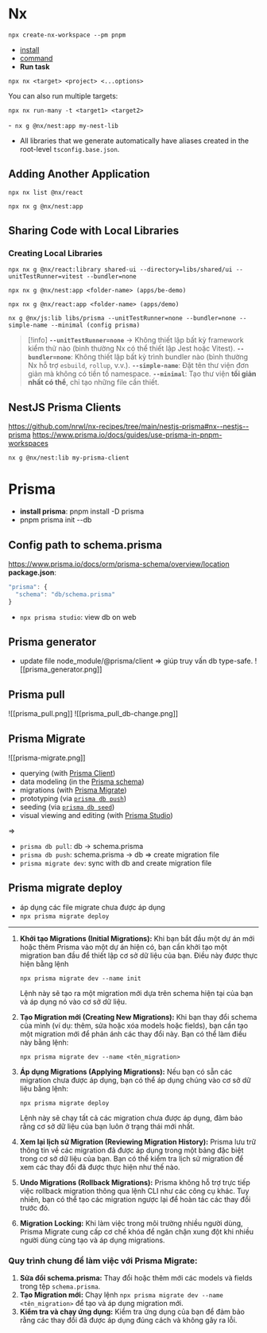 # Nx
```react= 
npx create-nx-workspace --pm pnpm
```
- [install](https://nx.dev/getting-started/installation)
- [command](https://nx.dev/nx-api/nx/executors/run-commands)
- **Run task**
```
npx nx <target> <project> <...options>
```
You can also run multiple targets:
```
npx nx run-many -t <target1> <target2>
```

-` nx g @nx/nest:app my-nest-lib`
- All libraries that we generate automatically have aliases created in the root-level `tsconfig.base.json`.
## Adding Another Application
```npm
npx nx list @nx/react
```

```shell
npx nx g @nx/nest:app 
```
## Sharing Code with Local Libraries
### Creating Local Libraries
```shell
npx nx g @nx/react:library shared-ui --directory=libs/shared/ui --unitTestRunner=vitest --bundler=none
```

```shell
npx nx g @nx/nest:app <folder-name> (apps/be-demo)

npx nx g @nx/react:app <folder-name> (apps/demo)

nx g @nx/js:lib libs/prisma --unitTestRunner=none --bundler=none --simple-name --minimal (config prisma)
```
>[!info]
>**`--unitTestRunner=none`**  → Không thiết lập bất kỳ framework kiểm thử nào (bình thường Nx có thể thiết lập Jest hoặc Vitest).
> **`--bundler=none`**:  Không thiết lập bất kỳ trình bundler nào (bình thường Nx hỗ trợ `esbuild`, `rollup`, v.v.).
>**`--simple-name`**: Đặt tên thư viện đơn giản mà không có tiền tố namespace.
>**`--minimal`**: Tạo thư viện **tối giản nhất có thể**, chỉ tạo những file cần thiết.

## NestJS Prisma Clients
https://github.com/nrwl/nx-recipes/tree/main/nestjs-prisma#nx--nestjs--prisma
https://www.prisma.io/docs/guides/use-prisma-in-pnpm-workspaces
```
nx g @nx/nest:lib my-prisma-client
```
# Prisma
- **install prisma**: pnpm install -D prisma
- pnpm prisma init --db
## Config path to schema.prisma
https://www.prisma.io/docs/orm/prisma-schema/overview/location
**package.json**: 
```javascript
"prisma": {
  "schema": "db/schema.prisma"
}
```
- `npx prisma studio`: view db on web
## Prisma generator
- update file node_module/@prisma/client  => giúp truy vấn db type-safe.
![[prisma_generator.png]]
## Prisma pull
![[prisma_pull.png]]
![[prisma_pull_db-change.png]]
## Prisma Migrate

![[prisma-migrate.png]]

- querying (with [Prisma Client](https://www.prisma.io/docs/orm/prisma-client))
- data modeling (in the [Prisma schema](https://www.prisma.io/docs/orm/prisma-schema))
- migrations (with [Prisma Migrate](https://www.prisma.io/docs/orm/prisma-migrate))
- prototyping (via [`prisma db push`](https://www.prisma.io/docs/orm/reference/prisma-cli-reference#db-push))
- seeding (via [`prisma db seed`](https://www.prisma.io/docs/orm/reference/prisma-cli-reference#db-seed))
- visual viewing and editing (with [Prisma Studio](https://www.prisma.io/studio))



=> 
- `prisma db pull`: db -> schema.prisma
- `prisma db push`: schema.prisma -> db => create migration file
- `prisma migrate dev`: sync with db and create migration file

## Prisma migrate deploy
- áp dụng các file migrate chưa được áp dụng
- `npx prisma migrate deploy`
---

1. **Khởi tạo Migrations (Initial Migrations):** Khi bạn bắt đầu một dự án mới hoặc thêm Prisma vào một dự án hiện có, bạn cần khởi tạo một migration ban đầu để thiết lập cơ sở dữ liệu của bạn. Điều này được thực hiện bằng lệnh
    
    `npx prisma migrate dev --name init`
    
    Lệnh này sẽ tạo ra một migration mới dựa trên schema hiện tại của bạn và áp dụng nó vào cơ sở dữ liệu.
    
2. **Tạo Migration mới (Creating New Migrations):** Khi bạn thay đổi schema của mình (ví dụ: thêm, sửa hoặc xóa models hoặc fields), bạn cần tạo một migration mới để phản ánh các thay đổi này. Bạn có thể làm điều này bằng lệnh:

    
    `npx prisma migrate dev --name <tên_migration>`
    
    
3. **Áp dụng Migrations (Applying Migrations):** Nếu bạn có sẵn các migration chưa được áp dụng, bạn có thể áp dụng chúng vào cơ sở dữ liệu bằng lệnh:
    
    `npx prisma migrate deploy`
    
    Lệnh này sẽ chạy tất cả các migration chưa được áp dụng, đảm bảo rằng cơ sở dữ liệu của bạn luôn ở trạng thái mới nhất.
    
4. **Xem lại lịch sử Migration (Reviewing Migration History):** Prisma lưu trữ thông tin về các migration đã được áp dụng trong một bảng đặc biệt trong cơ sở dữ liệu của bạn. Bạn có thể kiểm tra lịch sử migration để xem các thay đổi đã được thực hiện như thế nào.
    
5. **Undo Migrations (Rollback Migrations):** Prisma không hỗ trợ trực tiếp việc rollback migration thông qua lệnh CLI như các công cụ khác. Tuy nhiên, bạn có thể tạo các migration ngược lại để hoàn tác các thay đổi trước đó.
    
6. **Migration Locking:** Khi làm việc trong môi trường nhiều người dùng, Prisma Migrate cung cấp cơ chế khóa để ngăn chặn xung đột khi nhiều người dùng cùng tạo và áp dụng migrations.
    

### Quy trình chung để làm việc với Prisma Migrate:

1. **Sửa đổi schema.prisma:** Thay đổi hoặc thêm mới các models và fields trong tệp `schema.prisma`.
2. **Tạo Migration mới:** Chạy lệnh `npx prisma migrate dev --name <tên_migration>` để tạo và áp dụng migration mới.
3. **Kiểm tra và chạy ứng dụng:** Kiểm tra ứng dụng của bạn để đảm bảo rằng các thay đổi đã được áp dụng đúng cách và không gây ra lỗi.
